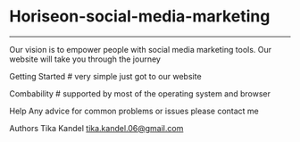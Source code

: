 # Horiseon-social-media-marketing
*******************************************
Our vision is to empower people with social media marketing tools. Our website will take you through the journey

Getting Started # very simple just got to our website 

Combability # supported by most of the operating system and browser 


Help
Any advice for common problems or issues please contact me 

Authors
Tika Kandel
tika.kandel.06@gmail.com
